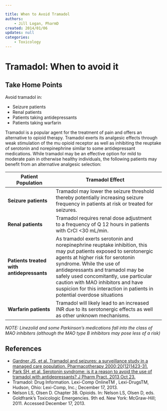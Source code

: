 ```yaml
---

title: When to Avoid Tramadol
authors:
    - Jill Logan, PharmD
created: 2014/01/06
updates: null
categories:
    - Toxicology
---
```


# Tramadol: When to avoid it

## Take Home Points

Avoid tramadol in:

- Seizure patients
- Renal patients
- Patients taking antidepressants
- Patients taking warfarin

Tramadol is a popular agent for the treatment of pain and offers an alternative to opioid therapy. Tramadol exerts its analgesic effects through weak stimulation of the mu opioid receptor as well as inhibiting the reuptake of serotonin and norepinephrine similar to some antidepressant medications. While tramadol may be an effective option for mild to moderate pain in otherwise healthy individuals, the following patients may benefit from an alternative analgesic selection:

| **Patient Population**                    | **Tramadol Effect**                                                                                                                                                                                                                                                                                                                                                              |     |
| ----------------------------------------- | -------------------------------------------------------------------------------------------------------------------------------------------------------------------------------------------------------------------------------------------------------------------------------------------------------------------------------------------------------------------------------- | --- |
| **Seizure patients**                      | Tramadol may lower the seizure threshold thereby potentially increasing seizure frequency in patients at risk or treated for seizures.                                                                                                                                                                                                                                           |     |
| **Renal patients**                        | Tramadol requires renal dose adjustment to a frequency of Q 12 hours in patients with CrCl &lt;30 mL/min.                                                                                                                                                                                                                                                                        |     |
| **Patients treated with antidepressants** | As tramadol exerts serotonin and norepinephrine reuptake inhibition, this may put patients exposed to serotonergic agents at higher risk for serotonin syndrome. While the use of antidepressants and tramadol may be safely used concomitantly, use particular caution with MAO inhibitors and have suspicion for this interaction in patients in potential overdose situations |     |
| **Warfarin patients**                     | Tramadol will likely lead to an increased INR due to its serotonergic effects as well as other unknown mechanisms.                                                                                                                                                                                                                                                               |     |

_NOTE: Linezolid and some Parkinson’s medications fall into the class of MAO inhibiters (although the MAO type B inhibitors may pose less of a risk)_

## References

- [Gardner JS, et al. Tramadol and seizures: a surveillance study in a managed care population. Pharmacotherapy 2000;20(12)1423-31.](http://www.ncbi.nlm.nih.gov/pubmed/11130214)
- [Park SH, et al. Serotonin syndrome: is it a reason to avoid the use of tramadol with antidepressants? J Pharm Pract. 2013 Oct 23.](http://www.ncbi.nlm.nih.gov/pubmed/24153222)
- Tramadol: Drug Information. Lexi-Comp OnlineTM , Lexi-DrugsTM, Hudson, Ohio: Lexi-Comp, Inc.; December 17, 2013.
- Nelson LS, Olsen D. Chapter 38. Opioids. In: Nelson LS, Olsen D, eds. Goldfrank’s Toxicologic Emergencies. 9th ed. New York: McGraw-Hill; 2011. Accessed December 17, 2013.
